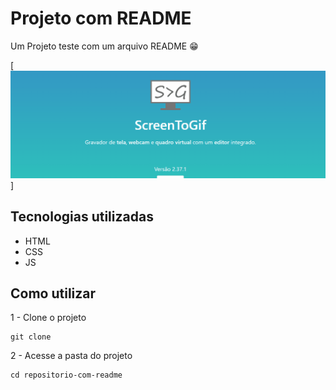 # Projeto com README

Um Projeto teste com um arquivo README 😁

[<img src="./Tela.gif" alt="Gif da Tela">]

## Tecnologias utilizadas

- HTML
- CSS
- JS

## Como utilizar

1 - Clone o projeto
```
git clone
```

2 - Acesse a pasta do projeto
```
cd repositorio-com-readme
```
